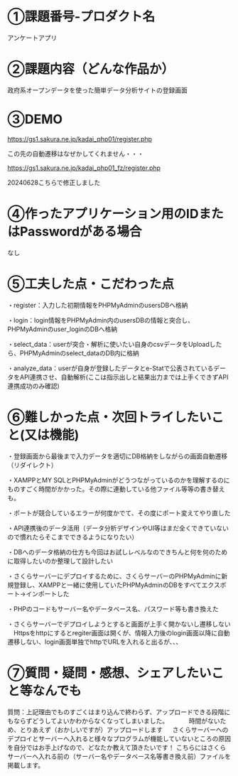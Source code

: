 # ①課題番号-プロダクト名
アンケートアプリ

# ②課題内容（どんな作品か）
政府系オープンデータを使った簡単データ分析サイトの登録画面

# ③DEMO
https://gs1.sakura.ne.jp/kadai_php01/register.php

この先の自動遷移はなぜかしてくれません・・・

https://gs1.sakura.ne.jp/kadai_php01_fz/register.php

20240628こちらで修正しました

# ④作ったアプリケーション用のIDまたはPasswordがある場合
なし

# ⑤工夫した点・こだわった点
・register：入力した初期情報をPHPMyAdminのusersDBへ格納

・login：login情報をPHPMyAdmin内のusersDBの情報と突合し、PHPMyAdminのuser_loginのDBへ格納

・select_data：userが突合・解析に使いたい自身のcsvデータをUploadしたら、PHPMyAdminのselect_dataのDB内に格納

・analyze_data：userが自身が登録したデータとe-Statで公表されているデータをAPI連携させ、自動解析(ここは指示出しと結果出力までは上手くできずAPI連携成功のみ確認)

# ⑥難しかった点・次回トライしたいこと(又は機能)
・登録画面から最後まで入力データを適切にDB格納をしながらの画面自動遷移（リダイレクト）

・XAMPPとMY SQLとPHPMyAdminがどうつながっているのかを理解するのにものすごく時間がかかった。その際に連動している他ファイル等等の書き替えも。

・ポートが競合しているエラーが何度かでて、その度にポート変えてやり直した

・API連携後のデータ活用（データ分析デザインやUI等はまだ全くできていないので慣れたらそこまでできるようになりたい）

・DBへのデータ格納の仕方も今回はお試しレベルなのできちんと何を何のために取得したいのか整理して設計したい

・さくらサーバーにデプロイするために、さくらサーバーのPHPMyAdminに新規登録し、XAMPPと一緒に使用していたPHPMyAdminのDBをすべてエクスポート→インポートした

・PHPのコードもサーバー名やデータベース名、パスワード等も書き換えた

・さくらサーバーでデプロイしようとすると画面が上手く開かないし遷移しない
　Httpsをhttpにするとregiter画面は開くが、情報入力後のlogin画面以降に自動遷移しない、login画面単独でhttpでURLを入れると出るが、、、

# ⑦質問・疑問・感想、シェアしたいこと等なんでも
質問：上記理由でものすごくはまり込んで終わらず、アップロードできる段階にもならずどうしてよいかわからなくなってしまいました。
　　　時間がないため、とりあえず（おかしいですが）アップロードします
   　 さくらサーバーへのデプロイとサーバーへ入れると様々なプログラムが機能していないところの原因を自分ではお手上げなので、どなたか教えて頂きたいです！
      こちらにはさくらサーバーへ入れる前の（サーバー名やデータベース名等書き換え前）ファイルを掲載します。
